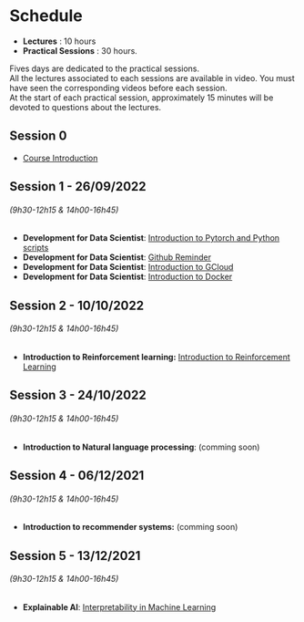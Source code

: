 # Schedule

* **Lectures** : 10 hours
* **Practical Sessions** : 30 hours.

Fives days are dedicated to the practical sessions.  
All the lectures associated to each sessions are available in video.  You must have seen the corresponding videos before each session.  
At the start of each practical session, approximately 15 minutes will be devoted to questions about the lectures.  
    

## Session 0  

*   [Course Introduction](introduction.md) 


## Session 1 - 26/09/2022
###### (9h30-12h15 & 14h00-16h45)
   - **Development for Data Scientist**: [Introduction to Pytorch and Python scripts](dev.md)
   - **Development for Data Scientist**: [Github Reminder](git_intro.md)
   - **Development for Data Scientist**: [Introduction to GCloud](gcloud.md)
   - **Development for Data Scientist**: [Introduction to Docker](docker.md)
        
## Session 2 - 10/10/2022
###### (9h30-12h15 & 14h00-16h45)
   
   * **Introduction to Reinforcement learning:** [Introduction to Reinforcement Learning](rl.md)

## Session 3 - 24/10/2022
###### (9h30-12h15 & 14h00-16h45)
   
   * **Introduction to Natural language processing**: (comming soon)

## Session 4 - 06/12/2021
###### (9h30-12h15 & 14h00-16h45)

   * **Introduction to recommender systems:** (comming soon)

   

## Session 5 - 13/12/2021
###### (9h30-12h15 & 14h00-16h45)
   * **Explainable AI**: [Interpretability in Machine Learning](interpretability.md)